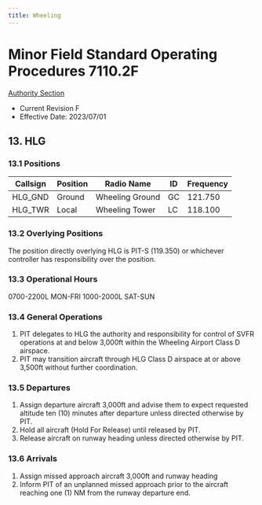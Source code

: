 ```yaml
---
title: Wheeling
---
```


# Minor Field Standard Operating Procedures 7110.2F
[Authority Section](../../authority-sections/7110.2F-authority.md)
- Current Revision F
- Effective Date: 2023/07/01

## 13. HLG

### 13.1 Positions
| Callsign | Position | Radio Name | ID | Frequency |
| -- | -- | -- | -- | -- |
| HLG_GND | Ground | Wheeling Ground | GC | 121.750 |
| HLG_TWR | Local | Wheeling Tower | LC | 118.100 |

### 13.2 Overlying Positions
The position directly overlying HLG is PIT-S (119.350) or whichever controller has responsibility over the position.


### 13.3 Operational Hours
0700-2200L MON-FRI
1000-2000L SAT-SUN


### 13.4 General Operations
1. PIT delegates to HLG the authority and responsibility for control of SVFR operations at and below 3,000ft within the Wheeling Airport Class D airspace.
2. PIT may transition aircraft through HLG Class D airspace at or above 3,500ft without further coordination.


### 13.5 Departures
1. Assign departure aircraft 3,000ft and advise them to expect requested altitude ten (10) minutes after departure unless directed otherwise by PIT.
2. Hold all aircraft (Hold For Release) until released by PIT.
3. Release aircraft on runway heading unless directed otherwise by PIT.



### 13.6 Arrivals
1. Assign missed approach aircraft 3,000ft and runway heading
2. Inform PIT of an unplanned missed approach prior to the aircraft reaching one (1) NM from the runway departure end.

